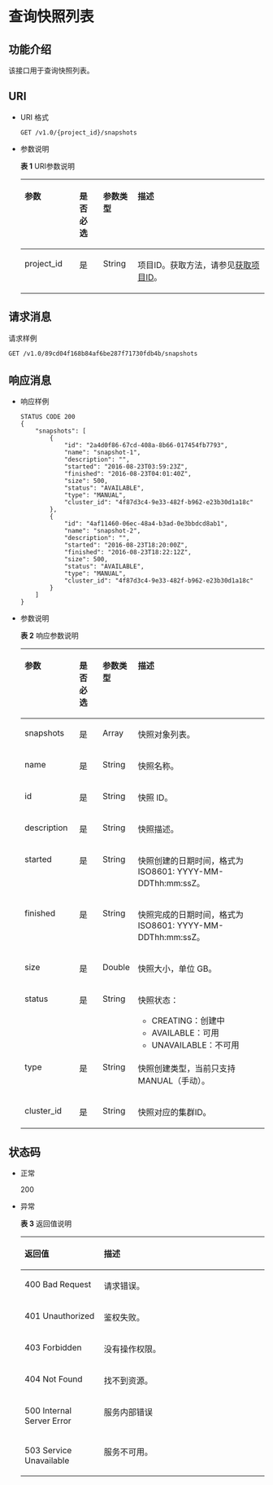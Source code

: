 # 查询快照列表<a name="dws_02_0024"></a>

## 功能介绍<a name="s3c15d46d4772415a849078534fba2ebe"></a>

该接口用于查询快照列表。

## URI<a name="s7c03edfa8db3493eace6432e450328c6"></a>

-   URI 格式

    ```
    GET /v1.0/{project_id}/snapshots
    ```


-   参数说明

    **表 1**  URI参数说明

    <a name="t6ad12ac6cf434e8a8e85229b928d8ac0"></a>
    <table><thead align="left"><tr id="r00b86904f21a4f08b3a54beb036bd02b"><th class="cellrowborder" valign="top" width="22.45%" id="mcps1.2.5.1.1"><p id="a913c773bc62944e2917dfb70480f973d"><a name="a913c773bc62944e2917dfb70480f973d"></a><a name="a913c773bc62944e2917dfb70480f973d"></a>参数</p>
    </th>
    <th class="cellrowborder" valign="top" width="9.700000000000001%" id="mcps1.2.5.1.2"><p id="ad7199863e6794e4f9604ba3f4eab5440"><a name="ad7199863e6794e4f9604ba3f4eab5440"></a><a name="ad7199863e6794e4f9604ba3f4eab5440"></a>是否必选</p>
    </th>
    <th class="cellrowborder" valign="top" width="14.180000000000001%" id="mcps1.2.5.1.3"><p id="acd9bdd04bba04f599b7ade60e0c1173a"><a name="acd9bdd04bba04f599b7ade60e0c1173a"></a><a name="acd9bdd04bba04f599b7ade60e0c1173a"></a>参数类型</p>
    </th>
    <th class="cellrowborder" valign="top" width="53.669999999999995%" id="mcps1.2.5.1.4"><p id="a663391723c604862bfc83d8eab00e99f"><a name="a663391723c604862bfc83d8eab00e99f"></a><a name="a663391723c604862bfc83d8eab00e99f"></a>描述</p>
    </th>
    </tr>
    </thead>
    <tbody><tr id="r2d1b53aa3bbf44be85dfee3ef56a15a2"><td class="cellrowborder" valign="top" width="22.45%" headers="mcps1.2.5.1.1 "><p id="a7e1a661d535e4d5a83a12c69a261e0af"><a name="a7e1a661d535e4d5a83a12c69a261e0af"></a><a name="a7e1a661d535e4d5a83a12c69a261e0af"></a>project_id</p>
    </td>
    <td class="cellrowborder" valign="top" width="9.700000000000001%" headers="mcps1.2.5.1.2 "><p id="aee547991fe474196b2b812de80eb5387"><a name="aee547991fe474196b2b812de80eb5387"></a><a name="aee547991fe474196b2b812de80eb5387"></a>是</p>
    </td>
    <td class="cellrowborder" valign="top" width="14.180000000000001%" headers="mcps1.2.5.1.3 "><p id="a690e0609695c489198262b294054a104"><a name="a690e0609695c489198262b294054a104"></a><a name="a690e0609695c489198262b294054a104"></a>String</p>
    </td>
    <td class="cellrowborder" valign="top" width="53.669999999999995%" headers="mcps1.2.5.1.4 "><p id="p19606155735515"><a name="p19606155735515"></a><a name="p19606155735515"></a>项目ID。获取方法，请参见<a href="获取项目ID.md">获取项目ID</a>。</p>
    </td>
    </tr>
    </tbody>
    </table>


## 请求消息<a name="s4fc5d63bd89e49e6816c196c6318c4da"></a>

请求样例

```
GET /v1.0/89cd04f168b84af6be287f71730fdb4b/snapshots
```

## 响应消息<a name="sda34999659764d20a25a5713e3a41c25"></a>

-   响应样例

    ```
    STATUS CODE 200
    {
        "snapshots": [
            {
                "id": "2a4d0f86-67cd-408a-8b66-017454fb7793",
                "name": "snapshot-1",
                "description": "",
                "started": "2016-08-23T03:59:23Z",
                "finished": "2016-08-23T04:01:40Z", 
                "size": 500,
                "status": "AVAILABLE",
                "type": "MANUAL",
                "cluster_id": "4f87d3c4-9e33-482f-b962-e23b30d1a18c"
            },
            {
                "id": "4af11460-06ec-48a4-b3ad-0e3bbdcd8ab1",
                "name": "snapshot-2",
                "description": "",
                "started": "2016-08-23T18:20:00Z",
                "finished": "2016-08-23T18:22:12Z",
                "size": 500,
                "status": "AVAILABLE",
                "type": "MANUAL",
                "cluster_id": "4f87d3c4-9e33-482f-b962-e23b30d1a18c"
            }
        ]
    }
    ```

-   参数说明

    **表 2**  响应参数说明

    <a name="t4e4e5792bd6a4cdca26100da819b222d"></a>
    <table><thead align="left"><tr id="r48bdcd5b89f64e47a8c185b2ee934391"><th class="cellrowborder" valign="top" width="22.417758224177582%" id="mcps1.2.5.1.1"><p id="adb9c65faaff34c03802de977783b0159"><a name="adb9c65faaff34c03802de977783b0159"></a><a name="adb9c65faaff34c03802de977783b0159"></a>参数</p>
    </th>
    <th class="cellrowborder" valign="top" width="9.57904209579042%" id="mcps1.2.5.1.2"><p id="ad26fa0e87c73477a9341198a5137ca15"><a name="ad26fa0e87c73477a9341198a5137ca15"></a><a name="ad26fa0e87c73477a9341198a5137ca15"></a>是否必选</p>
    </th>
    <th class="cellrowborder" valign="top" width="14.178582141785823%" id="mcps1.2.5.1.3"><p id="a92bf88d686ae4e339e8f11042154b7d5"><a name="a92bf88d686ae4e339e8f11042154b7d5"></a><a name="a92bf88d686ae4e339e8f11042154b7d5"></a>参数类型</p>
    </th>
    <th class="cellrowborder" valign="top" width="53.82461753824618%" id="mcps1.2.5.1.4"><p id="a8371dcb22555452ab82c3c4a0f833145"><a name="a8371dcb22555452ab82c3c4a0f833145"></a><a name="a8371dcb22555452ab82c3c4a0f833145"></a>描述</p>
    </th>
    </tr>
    </thead>
    <tbody><tr id="ra7b7c5a56389499fbe4294793996a675"><td class="cellrowborder" valign="top" width="22.417758224177582%" headers="mcps1.2.5.1.1 "><p id="aac890d13d3634134ae15be764fe74f85"><a name="aac890d13d3634134ae15be764fe74f85"></a><a name="aac890d13d3634134ae15be764fe74f85"></a>snapshots</p>
    </td>
    <td class="cellrowborder" valign="top" width="9.57904209579042%" headers="mcps1.2.5.1.2 "><p id="a870f251e989c4028bb04ee03d02c18fc"><a name="a870f251e989c4028bb04ee03d02c18fc"></a><a name="a870f251e989c4028bb04ee03d02c18fc"></a>是</p>
    </td>
    <td class="cellrowborder" valign="top" width="14.178582141785823%" headers="mcps1.2.5.1.3 "><p id="a9306e694532c4d0bae38509b6b77200e"><a name="a9306e694532c4d0bae38509b6b77200e"></a><a name="a9306e694532c4d0bae38509b6b77200e"></a>Array</p>
    </td>
    <td class="cellrowborder" valign="top" width="53.82461753824618%" headers="mcps1.2.5.1.4 "><p id="aa53ac37474cb4a7cbef79d9d25dd1692"><a name="aa53ac37474cb4a7cbef79d9d25dd1692"></a><a name="aa53ac37474cb4a7cbef79d9d25dd1692"></a>快照对象列表。</p>
    </td>
    </tr>
    <tr id="r90518fb4a58a4281b99918913e6cadd5"><td class="cellrowborder" valign="top" width="22.417758224177582%" headers="mcps1.2.5.1.1 "><p id="a142a1af6b84545e29ef88ab0807c03ee"><a name="a142a1af6b84545e29ef88ab0807c03ee"></a><a name="a142a1af6b84545e29ef88ab0807c03ee"></a>name</p>
    </td>
    <td class="cellrowborder" valign="top" width="9.57904209579042%" headers="mcps1.2.5.1.2 "><p id="a65cbf3ee381349a380595edf34204d43"><a name="a65cbf3ee381349a380595edf34204d43"></a><a name="a65cbf3ee381349a380595edf34204d43"></a>是</p>
    </td>
    <td class="cellrowborder" valign="top" width="14.178582141785823%" headers="mcps1.2.5.1.3 "><p id="a43b394ba54b54d99910ec79793fcb1a4"><a name="a43b394ba54b54d99910ec79793fcb1a4"></a><a name="a43b394ba54b54d99910ec79793fcb1a4"></a>String</p>
    </td>
    <td class="cellrowborder" valign="top" width="53.82461753824618%" headers="mcps1.2.5.1.4 "><p id="ad7b71b54fb934101a3b4bebcb88a968c"><a name="ad7b71b54fb934101a3b4bebcb88a968c"></a><a name="ad7b71b54fb934101a3b4bebcb88a968c"></a>快照名称。</p>
    </td>
    </tr>
    <tr id="rb641ef1b2ab64b2e9abb16c9bbc08849"><td class="cellrowborder" valign="top" width="22.417758224177582%" headers="mcps1.2.5.1.1 "><p id="a60c60c8dc2a54ac38de94ff12b7110b8"><a name="a60c60c8dc2a54ac38de94ff12b7110b8"></a><a name="a60c60c8dc2a54ac38de94ff12b7110b8"></a>id</p>
    </td>
    <td class="cellrowborder" valign="top" width="9.57904209579042%" headers="mcps1.2.5.1.2 "><p id="a51f1560043624e82b20d7a78746a269a"><a name="a51f1560043624e82b20d7a78746a269a"></a><a name="a51f1560043624e82b20d7a78746a269a"></a>是</p>
    </td>
    <td class="cellrowborder" valign="top" width="14.178582141785823%" headers="mcps1.2.5.1.3 "><p id="a3d404a967e364021bfb217e339684691"><a name="a3d404a967e364021bfb217e339684691"></a><a name="a3d404a967e364021bfb217e339684691"></a>String</p>
    </td>
    <td class="cellrowborder" valign="top" width="53.82461753824618%" headers="mcps1.2.5.1.4 "><p id="a492703488865469db56110505fcf865e"><a name="a492703488865469db56110505fcf865e"></a><a name="a492703488865469db56110505fcf865e"></a>快照 ID。</p>
    </td>
    </tr>
    <tr id="r819d5b462b374f7c9a9506ce37b5a7f6"><td class="cellrowborder" valign="top" width="22.417758224177582%" headers="mcps1.2.5.1.1 "><p id="adf94410824874328aec0b53215b6848f"><a name="adf94410824874328aec0b53215b6848f"></a><a name="adf94410824874328aec0b53215b6848f"></a>description</p>
    </td>
    <td class="cellrowborder" valign="top" width="9.57904209579042%" headers="mcps1.2.5.1.2 "><p id="ac1ec37842f5c44c8867bfd30749f34c8"><a name="ac1ec37842f5c44c8867bfd30749f34c8"></a><a name="ac1ec37842f5c44c8867bfd30749f34c8"></a>是</p>
    </td>
    <td class="cellrowborder" valign="top" width="14.178582141785823%" headers="mcps1.2.5.1.3 "><p id="aa10f59ab006c464f95d8175851c478a1"><a name="aa10f59ab006c464f95d8175851c478a1"></a><a name="aa10f59ab006c464f95d8175851c478a1"></a>String</p>
    </td>
    <td class="cellrowborder" valign="top" width="53.82461753824618%" headers="mcps1.2.5.1.4 "><p id="afb4967b27d834f85bc4bc3cdba82cb22"><a name="afb4967b27d834f85bc4bc3cdba82cb22"></a><a name="afb4967b27d834f85bc4bc3cdba82cb22"></a>快照描述。</p>
    </td>
    </tr>
    <tr id="r04142f063491444190e45627108c69f1"><td class="cellrowborder" valign="top" width="22.417758224177582%" headers="mcps1.2.5.1.1 "><p id="a951739ee0dcb4e2ba4c0d1c02a46f378"><a name="a951739ee0dcb4e2ba4c0d1c02a46f378"></a><a name="a951739ee0dcb4e2ba4c0d1c02a46f378"></a>started</p>
    </td>
    <td class="cellrowborder" valign="top" width="9.57904209579042%" headers="mcps1.2.5.1.2 "><p id="ae04a380f25cb4b8e9f7386c60e635832"><a name="ae04a380f25cb4b8e9f7386c60e635832"></a><a name="ae04a380f25cb4b8e9f7386c60e635832"></a>是</p>
    </td>
    <td class="cellrowborder" valign="top" width="14.178582141785823%" headers="mcps1.2.5.1.3 "><p id="a1433dd02bdfe4aaebb35bc49f34b3c05"><a name="a1433dd02bdfe4aaebb35bc49f34b3c05"></a><a name="a1433dd02bdfe4aaebb35bc49f34b3c05"></a>String</p>
    </td>
    <td class="cellrowborder" valign="top" width="53.82461753824618%" headers="mcps1.2.5.1.4 "><p id="ad7713940539840af873a13868a2f4378"><a name="ad7713940539840af873a13868a2f4378"></a><a name="ad7713940539840af873a13868a2f4378"></a>快照创建的日期时间，格式为 ISO8601: YYYY-MM-DDThh:mm:ssZ。</p>
    </td>
    </tr>
    <tr id="r0f7fea336b1346e0a26f2c024d21cc14"><td class="cellrowborder" valign="top" width="22.417758224177582%" headers="mcps1.2.5.1.1 "><p id="abd43045543a8469db44d4965bd66bd2f"><a name="abd43045543a8469db44d4965bd66bd2f"></a><a name="abd43045543a8469db44d4965bd66bd2f"></a>finished</p>
    </td>
    <td class="cellrowborder" valign="top" width="9.57904209579042%" headers="mcps1.2.5.1.2 "><p id="a4f76f51c34964a3680d2310d28a99b67"><a name="a4f76f51c34964a3680d2310d28a99b67"></a><a name="a4f76f51c34964a3680d2310d28a99b67"></a>是</p>
    </td>
    <td class="cellrowborder" valign="top" width="14.178582141785823%" headers="mcps1.2.5.1.3 "><p id="a869110ec4f1b4f839a6bd4febc3a741f"><a name="a869110ec4f1b4f839a6bd4febc3a741f"></a><a name="a869110ec4f1b4f839a6bd4febc3a741f"></a>String</p>
    </td>
    <td class="cellrowborder" valign="top" width="53.82461753824618%" headers="mcps1.2.5.1.4 "><p id="a54ca38496db44682873d87a0f3118dbf"><a name="a54ca38496db44682873d87a0f3118dbf"></a><a name="a54ca38496db44682873d87a0f3118dbf"></a>快照完成的日期时间，格式为 ISO8601: YYYY-MM-DDThh:mm:ssZ。</p>
    </td>
    </tr>
    <tr id="r94be4f65f29047b0b85982dfe30554ba"><td class="cellrowborder" valign="top" width="22.417758224177582%" headers="mcps1.2.5.1.1 "><p id="a1cad902e525f41538bca453c77ee56fd"><a name="a1cad902e525f41538bca453c77ee56fd"></a><a name="a1cad902e525f41538bca453c77ee56fd"></a>size</p>
    </td>
    <td class="cellrowborder" valign="top" width="9.57904209579042%" headers="mcps1.2.5.1.2 "><p id="a8a69f4abb0de49f78e9bf4d96d8a5159"><a name="a8a69f4abb0de49f78e9bf4d96d8a5159"></a><a name="a8a69f4abb0de49f78e9bf4d96d8a5159"></a>是</p>
    </td>
    <td class="cellrowborder" valign="top" width="14.178582141785823%" headers="mcps1.2.5.1.3 "><p id="a729d13c927674865b84ddc653847e85a"><a name="a729d13c927674865b84ddc653847e85a"></a><a name="a729d13c927674865b84ddc653847e85a"></a>Double</p>
    </td>
    <td class="cellrowborder" valign="top" width="53.82461753824618%" headers="mcps1.2.5.1.4 "><p id="abacc0f6e4fb64c6f9d55788c992310f6"><a name="abacc0f6e4fb64c6f9d55788c992310f6"></a><a name="abacc0f6e4fb64c6f9d55788c992310f6"></a>快照大小，单位 GB。</p>
    </td>
    </tr>
    <tr id="r5ce50e8267f84d1481e923bc9470ed4d"><td class="cellrowborder" valign="top" width="22.417758224177582%" headers="mcps1.2.5.1.1 "><p id="a02257cd410e4470d914afbb6e33b52e3"><a name="a02257cd410e4470d914afbb6e33b52e3"></a><a name="a02257cd410e4470d914afbb6e33b52e3"></a>status</p>
    </td>
    <td class="cellrowborder" valign="top" width="9.57904209579042%" headers="mcps1.2.5.1.2 "><p id="a6b4257e842954bbcb6de03d87c6bae33"><a name="a6b4257e842954bbcb6de03d87c6bae33"></a><a name="a6b4257e842954bbcb6de03d87c6bae33"></a>是</p>
    </td>
    <td class="cellrowborder" valign="top" width="14.178582141785823%" headers="mcps1.2.5.1.3 "><p id="a93459c5932544c2092caf41855250360"><a name="a93459c5932544c2092caf41855250360"></a><a name="a93459c5932544c2092caf41855250360"></a>String</p>
    </td>
    <td class="cellrowborder" valign="top" width="53.82461753824618%" headers="mcps1.2.5.1.4 "><p id="ac24f77a2438643488dce30d87f6bfce3"><a name="ac24f77a2438643488dce30d87f6bfce3"></a><a name="ac24f77a2438643488dce30d87f6bfce3"></a>快照状态：</p>
    <a name="u7009614c436649a7b8675da64d7a3e0d"></a><a name="u7009614c436649a7b8675da64d7a3e0d"></a><ul id="u7009614c436649a7b8675da64d7a3e0d"><li>CREATING：创建中</li><li>AVAILABLE：可用</li><li>UNAVAILABLE：不可用</li></ul>
    </td>
    </tr>
    <tr id="rf9a33ba2a8b54e8ab4250642e6498d98"><td class="cellrowborder" valign="top" width="22.417758224177582%" headers="mcps1.2.5.1.1 "><p id="a7fe72546037c4c02bc0dfc5f3e5e9673"><a name="a7fe72546037c4c02bc0dfc5f3e5e9673"></a><a name="a7fe72546037c4c02bc0dfc5f3e5e9673"></a>type</p>
    </td>
    <td class="cellrowborder" valign="top" width="9.57904209579042%" headers="mcps1.2.5.1.2 "><p id="a8cdbd10ea08b40f5966814b368dc5d91"><a name="a8cdbd10ea08b40f5966814b368dc5d91"></a><a name="a8cdbd10ea08b40f5966814b368dc5d91"></a>是</p>
    </td>
    <td class="cellrowborder" valign="top" width="14.178582141785823%" headers="mcps1.2.5.1.3 "><p id="a31d24d1b49894ee790bf86e34f6a4ddf"><a name="a31d24d1b49894ee790bf86e34f6a4ddf"></a><a name="a31d24d1b49894ee790bf86e34f6a4ddf"></a>String</p>
    </td>
    <td class="cellrowborder" valign="top" width="53.82461753824618%" headers="mcps1.2.5.1.4 "><p id="a6cf7db9741cf4d10a2f3e0882c7a2b85"><a name="a6cf7db9741cf4d10a2f3e0882c7a2b85"></a><a name="a6cf7db9741cf4d10a2f3e0882c7a2b85"></a>快照创建类型，当前只支持MANUAL（手动）。</p>
    </td>
    </tr>
    <tr id="re798bf4f4951497abb484a67840f4ffe"><td class="cellrowborder" valign="top" width="22.417758224177582%" headers="mcps1.2.5.1.1 "><p id="a078c39f5fde146db818756f5e835f1c0"><a name="a078c39f5fde146db818756f5e835f1c0"></a><a name="a078c39f5fde146db818756f5e835f1c0"></a>cluster_id</p>
    </td>
    <td class="cellrowborder" valign="top" width="9.57904209579042%" headers="mcps1.2.5.1.2 "><p id="ab4b3c96de8a44fd4bfda84a743b890f3"><a name="ab4b3c96de8a44fd4bfda84a743b890f3"></a><a name="ab4b3c96de8a44fd4bfda84a743b890f3"></a>是</p>
    </td>
    <td class="cellrowborder" valign="top" width="14.178582141785823%" headers="mcps1.2.5.1.3 "><p id="a42759dc8291340d292d8768dcef8135e"><a name="a42759dc8291340d292d8768dcef8135e"></a><a name="a42759dc8291340d292d8768dcef8135e"></a>String</p>
    </td>
    <td class="cellrowborder" valign="top" width="53.82461753824618%" headers="mcps1.2.5.1.4 "><p id="a8b843a420281400e894518ae3a9e7afc"><a name="a8b843a420281400e894518ae3a9e7afc"></a><a name="a8b843a420281400e894518ae3a9e7afc"></a>快照对应的集群ID。</p>
    </td>
    </tr>
    </tbody>
    </table>


## 状态码<a name="s1036822a067a466da1109ae1ebb7de32"></a>

-   正常

    200

-   异常

    **表 3**  返回值说明

    <a name="t879ea391669b4d52b678ff171ed7d1b1"></a>
    <table><thead align="left"><tr id="re71b248e12ce49329996e8af4dd95642"><th class="cellrowborder" valign="top" width="32.48%" id="mcps1.2.3.1.1"><p id="a4156601fe0f141eaa9b97762af3a288b"><a name="a4156601fe0f141eaa9b97762af3a288b"></a><a name="a4156601fe0f141eaa9b97762af3a288b"></a>返回值</p>
    </th>
    <th class="cellrowborder" valign="top" width="67.52%" id="mcps1.2.3.1.2"><p id="ad5387a5717d84531a4f5343626e75e52"><a name="ad5387a5717d84531a4f5343626e75e52"></a><a name="ad5387a5717d84531a4f5343626e75e52"></a>描述</p>
    </th>
    </tr>
    </thead>
    <tbody><tr id="r0b01a81f6d134f9db1028228e30c088a"><td class="cellrowborder" valign="top" width="32.48%" headers="mcps1.2.3.1.1 "><p id="a29053c2412564c96935dd4730de1d3fd"><a name="a29053c2412564c96935dd4730de1d3fd"></a><a name="a29053c2412564c96935dd4730de1d3fd"></a>400 Bad Request</p>
    </td>
    <td class="cellrowborder" valign="top" width="67.52%" headers="mcps1.2.3.1.2 "><p id="ae343f1f3bc474dc9afa8d7d6e5d16930"><a name="ae343f1f3bc474dc9afa8d7d6e5d16930"></a><a name="ae343f1f3bc474dc9afa8d7d6e5d16930"></a>请求错误。</p>
    </td>
    </tr>
    <tr id="r7bf3694410fa4b2492610b703f474d08"><td class="cellrowborder" valign="top" width="32.48%" headers="mcps1.2.3.1.1 "><p id="abbfa6aea23294afc934cb1b1618a9798"><a name="abbfa6aea23294afc934cb1b1618a9798"></a><a name="abbfa6aea23294afc934cb1b1618a9798"></a>401 Unauthorized</p>
    </td>
    <td class="cellrowborder" valign="top" width="67.52%" headers="mcps1.2.3.1.2 "><p id="a1af077fdec744dd78088302cecac3173"><a name="a1af077fdec744dd78088302cecac3173"></a><a name="a1af077fdec744dd78088302cecac3173"></a>鉴权失败。</p>
    </td>
    </tr>
    <tr id="r8f6c8fea208445639655574369ff8a50"><td class="cellrowborder" valign="top" width="32.48%" headers="mcps1.2.3.1.1 "><p id="a20afad770b894fc0a332cf6823ab3233"><a name="a20afad770b894fc0a332cf6823ab3233"></a><a name="a20afad770b894fc0a332cf6823ab3233"></a>403 Forbidden</p>
    </td>
    <td class="cellrowborder" valign="top" width="67.52%" headers="mcps1.2.3.1.2 "><p id="a5ef6134ecc864c28868c0d7206ea24d2"><a name="a5ef6134ecc864c28868c0d7206ea24d2"></a><a name="a5ef6134ecc864c28868c0d7206ea24d2"></a>没有操作权限。</p>
    </td>
    </tr>
    <tr id="rdd4471769a284ab8a11ccdaddcce41b8"><td class="cellrowborder" valign="top" width="32.48%" headers="mcps1.2.3.1.1 "><p id="a7fafc5acc38a429899d59784e05b3fcf"><a name="a7fafc5acc38a429899d59784e05b3fcf"></a><a name="a7fafc5acc38a429899d59784e05b3fcf"></a>404 Not Found</p>
    </td>
    <td class="cellrowborder" valign="top" width="67.52%" headers="mcps1.2.3.1.2 "><p id="a63da58081cdd439389a2af77bb49c445"><a name="a63da58081cdd439389a2af77bb49c445"></a><a name="a63da58081cdd439389a2af77bb49c445"></a>找不到资源。</p>
    </td>
    </tr>
    <tr id="reec1c8fe7e344dc3bdbd808c51e9e2ba"><td class="cellrowborder" valign="top" width="32.48%" headers="mcps1.2.3.1.1 "><p id="a105f246de0e64b6f91a2f2c7999e3fd7"><a name="a105f246de0e64b6f91a2f2c7999e3fd7"></a><a name="a105f246de0e64b6f91a2f2c7999e3fd7"></a>500 Internal Server Error</p>
    </td>
    <td class="cellrowborder" valign="top" width="67.52%" headers="mcps1.2.3.1.2 "><p id="a19be07e80603486f84a6de57873a173d"><a name="a19be07e80603486f84a6de57873a173d"></a><a name="a19be07e80603486f84a6de57873a173d"></a>服务内部错误</p>
    </td>
    </tr>
    <tr id="r63e38845fce74281b2b7e358303b6131"><td class="cellrowborder" valign="top" width="32.48%" headers="mcps1.2.3.1.1 "><p id="a45c47ef3f60c40f885bac907d7fb266f"><a name="a45c47ef3f60c40f885bac907d7fb266f"></a><a name="a45c47ef3f60c40f885bac907d7fb266f"></a>503 Service Unavailable</p>
    </td>
    <td class="cellrowborder" valign="top" width="67.52%" headers="mcps1.2.3.1.2 "><p id="a246d6f8bc9da46e8ac1e2e42bbf3ef0d"><a name="a246d6f8bc9da46e8ac1e2e42bbf3ef0d"></a><a name="a246d6f8bc9da46e8ac1e2e42bbf3ef0d"></a>服务不可用。</p>
    </td>
    </tr>
    </tbody>
    </table>


